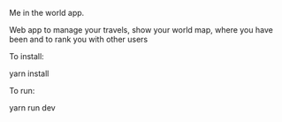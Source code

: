 Me in the world app.

Web app to manage your travels, show your world map, where you have been and to rank you with other users


To install:

yarn install



To run:

yarn run dev
